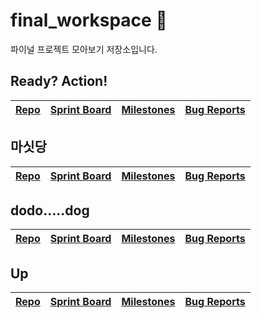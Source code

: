 # final_workspace 👏
파이널 프로젝트 모아보기 저장소입니다. 

## Ready? Action!
| [Repo](https://github.com/ssg-java3-240304/Ready-Auction) | [Sprint Board]() | [Milestones](https://github.com/ssg-java3-240304/Ready-Auction/milestones?direction=asc&sort=due_date&state=open) | [Bug Reports](https://github.com/ssg-java3-240304/Ready-Auction/issues?q=is%3Aissue+label%3Abug+is%3Aopen) |  
|-----------------------------------------------------------|------------------|----------------|-----------------|


## 마싯당
| [Repo](https://github.com/ssg-java3-240304/my-seat-dang) | [Sprint Board](https://github.com/orgs/ssg-java3-240304/projects/28) | [Milestones](https://github.com/ssg-java3-240304/my-seat-dang/milestones?direction=asc&sort=due_date&state=open) | [Bug Reports](https://github.com/ssg-java3-240304/my-seat-dang/issues?q=is%3Aissue+label%3Abug+is%3Aopen) |  
|-----------------------------------------------------------|------------------|----------------|-----------------|

## dodo..…dog
| [Repo](https://github.com/ssg-java3-240304/PetTopia) | [Sprint Board]() | [Milestones](https://github.com/ssg-java3-240304/PetTopia/milestones?direction=asc&sort=due_date&state=open) | [Bug Reports](https://github.com/ssg-java3-240304/PetTopia/issues?q=is%3Aissue+label%3Abug+is%3Aopen) |  
|-----------------------------------------------------------|------------------|----------------|-----------------|

## Up
| [Repo](https://github.com/ssg-java3-240304/up-and-down) | [Sprint Board]() | [Milestones](https://github.com/ssg-java3-240304/up-and-down/milestones?direction=asc&sort=due_date&state=open) | [Bug Reports](https://github.com/ssg-java3-240304/up-and-down/issues?q=is%3Aissue+label%3Abug+is%3Aopen) |  
|-----------------------------------------------------------|------------------|----------------|-----------------|
